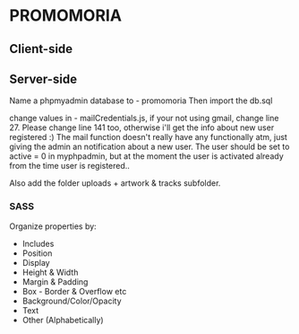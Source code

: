 # PROMOMORIA

## Client-side

## Server-side

Name a phpmyadmin database to - promomoria
Then import the db.sql

change values in - mailCredentials.js, if your not using gmail, change line 27.
Please change line 141 too, otherwise i'll get the info about new user registered :)
The mail function doesn't really have any functionally atm, just giving the admin an notification about a new user. The user should be set to active = 0 in myphpadmin, but at the moment the user is activated already from the time user is registered..

Also add the folder uploads + artwork & tracks subfolder.

### SASS
Organize properties by:
* Includes
* Position
* Display
* Height & Width
* Margin & Padding 
* Box - Border & Overflow etc
* Background/Color/Opacity
* Text 
* Other (Alphabetically)
